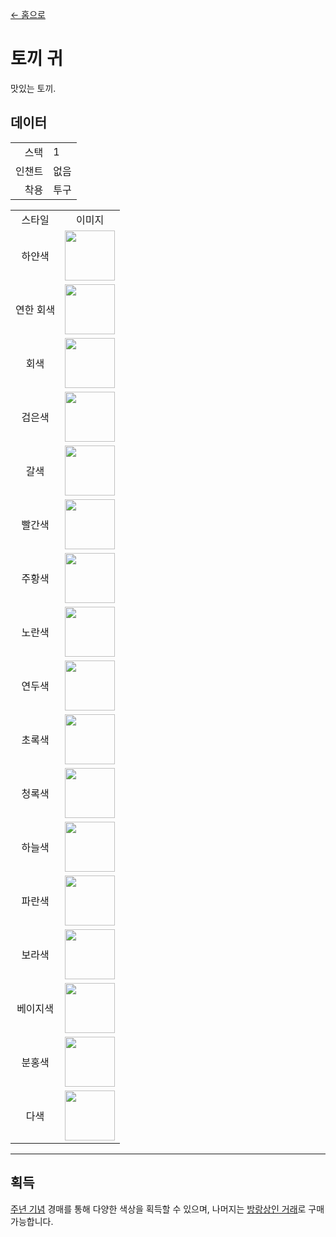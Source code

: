 [← 홈으로](../)
# 토끼 귀
맛있는 토끼.

## 데이터
<table>
    <tr><td align="end">스택</td><td>1</td></tr>
    <tr><td align="end">인챈트</td><td>없음</td></tr>
    <tr><td align="end">착용</td><td>투구</td></tr>
</table>
<table>
    <tr><td align="center">스타일</td><td align="center">이미지</td></tr>
    <tr><td align="center">하얀색</td><td><img src="https://i.imgur.com/EPyLBrn.png" height="80"/></td></tr>
    <tr><td align="center">연한 회색</td><td><img src="https://i.imgur.com/tiEsLuK.png" height="80"/></td></tr>
    <tr><td align="center">회색</td><td><img src="https://i.imgur.com/hF8ikhm.png" height="80"/></td></tr>
    <tr><td align="center">검은색</td><td><img src="https://i.imgur.com/5CXBm9g.png" height="80"/></td></tr>
    <tr><td align="center">갈색</td><td><img src="https://i.imgur.com/J3iOi5s.png" height="80"/></td></tr>
    <tr><td align="center">빨간색</td><td><img src="https://i.imgur.com/hvIbmbR.png" height="80"/></td></tr>
    <tr><td align="center">주황색</td><td><img src="https://i.imgur.com/yndwOj4.png" height="80"/></td></tr>
    <tr><td align="center">노란색</td><td><img src="https://i.imgur.com/hN1m98y.png" height="80"/></td></tr>
    <tr><td align="center">연두색</td><td><img src="https://i.imgur.com/lUWgG3e.png" height="80"/></td></tr>
    <tr><td align="center">초록색</td><td><img src="https://i.imgur.com/mpCdZi5.png" height="80"/></td></tr>
    <tr><td align="center">청록색</td><td><img src="https://i.imgur.com/EEe4LDb.png" height="80"/></td></tr>
    <tr><td align="center">하늘색</td><td><img src="https://i.imgur.com/QgZgxTK.png" height="80"/></td></tr>
    <tr><td align="center">파란색</td><td><img src="https://i.imgur.com/gnmKlmj.png" height="80"/></td></tr>
    <tr><td align="center">보라색</td><td><img src="https://i.imgur.com/9d8uxjR.png" height="80"/></td></tr>
    <tr><td align="center">베이지색</td><td><img src="https://i.imgur.com/ZgR6tAP.png" height="80"/></td></tr>
    <tr><td align="center">분홍색</td><td><img src="https://i.imgur.com/brW4b3k.png" height="80"/></td></tr>
    <tr><td align="center">다색</td><td><img src="https://i.imgur.com/D3eGjbH.gif" height="80"/></td></tr>
</table>

---

## 획득
[주년 기념](../feature/anniversary.md) 경매를 통해 다양한 색상을 획득할 수 있으며, 나머지는 [방랑상인 거래](../feature/enhanced_wandering_trader.md)로 구매 가능합니다.

